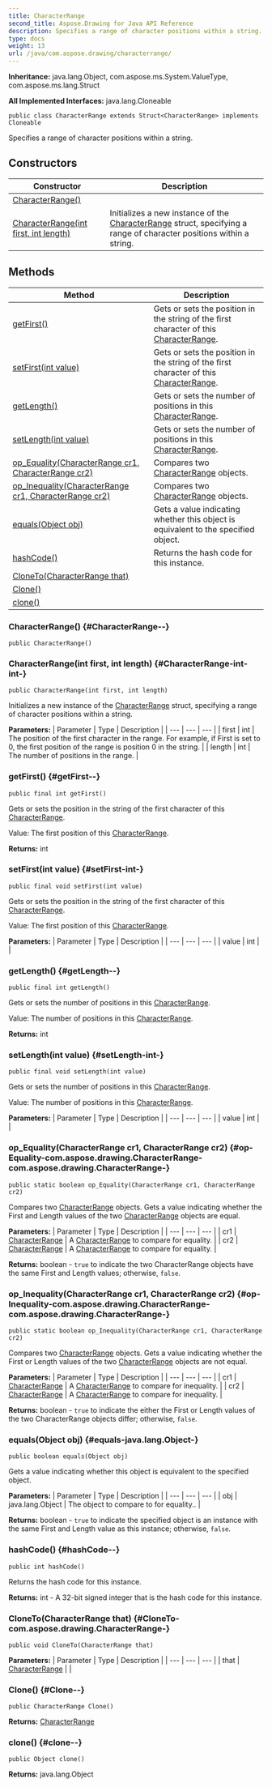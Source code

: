 ```yaml
---
title: CharacterRange
second_title: Aspose.Drawing for Java API Reference
description: Specifies a range of character positions within a string.
type: docs
weight: 13
url: /java/com.aspose.drawing/characterrange/
---
```

**Inheritance:**
java.lang.Object, com.aspose.ms.System.ValueType, com.aspose.ms.lang.Struct

**All Implemented Interfaces:**
java.lang.Cloneable
```
public class CharacterRange extends Struct<CharacterRange> implements Cloneable
```

Specifies a range of character positions within a string.
## Constructors

| Constructor | Description |
| --- | --- |
| [CharacterRange()](#CharacterRange--) |  |
| [CharacterRange(int first, int length)](#CharacterRange-int-int-) | Initializes a new instance of the [CharacterRange](../../com.aspose.drawing/characterrange) struct, specifying a range of character positions within a string. |
## Methods

| Method | Description |
| --- | --- |
| [getFirst()](#getFirst--) | Gets or sets the position in the string of the first character of this [CharacterRange](../../com.aspose.drawing/characterrange). |
| [setFirst(int value)](#setFirst-int-) | Gets or sets the position in the string of the first character of this [CharacterRange](../../com.aspose.drawing/characterrange). |
| [getLength()](#getLength--) | Gets or sets the number of positions in this [CharacterRange](../../com.aspose.drawing/characterrange). |
| [setLength(int value)](#setLength-int-) | Gets or sets the number of positions in this [CharacterRange](../../com.aspose.drawing/characterrange). |
| [op_Equality(CharacterRange cr1, CharacterRange cr2)](#op-Equality-com.aspose.drawing.CharacterRange-com.aspose.drawing.CharacterRange-) | Compares two [CharacterRange](../../com.aspose.drawing/characterrange) objects. |
| [op_Inequality(CharacterRange cr1, CharacterRange cr2)](#op-Inequality-com.aspose.drawing.CharacterRange-com.aspose.drawing.CharacterRange-) | Compares two [CharacterRange](../../com.aspose.drawing/characterrange) objects. |
| [equals(Object obj)](#equals-java.lang.Object-) | Gets a value indicating whether this object is equivalent to the specified object. |
| [hashCode()](#hashCode--) | Returns the hash code for this instance. |
| [CloneTo(CharacterRange that)](#CloneTo-com.aspose.drawing.CharacterRange-) |  |
| [Clone()](#Clone--) |  |
| [clone()](#clone--) |  |
### CharacterRange() {#CharacterRange--}
```
public CharacterRange()
```


### CharacterRange(int first, int length) {#CharacterRange-int-int-}
```
public CharacterRange(int first, int length)
```


Initializes a new instance of the [CharacterRange](../../com.aspose.drawing/characterrange) struct, specifying a range of character positions within a string.

**Parameters:**
| Parameter | Type | Description |
| --- | --- | --- |
| first | int | The position of the first character in the range. For example, if First is set to 0, the first position of the range is position 0 in the string. |
| length | int | The number of positions in the range. |

### getFirst() {#getFirst--}
```
public final int getFirst()
```


Gets or sets the position in the string of the first character of this [CharacterRange](../../com.aspose.drawing/characterrange).

Value: The first position of this [CharacterRange](../../com.aspose.drawing/characterrange).

**Returns:**
int
### setFirst(int value) {#setFirst-int-}
```
public final void setFirst(int value)
```


Gets or sets the position in the string of the first character of this [CharacterRange](../../com.aspose.drawing/characterrange).

Value: The first position of this [CharacterRange](../../com.aspose.drawing/characterrange).

**Parameters:**
| Parameter | Type | Description |
| --- | --- | --- |
| value | int |  |

### getLength() {#getLength--}
```
public final int getLength()
```


Gets or sets the number of positions in this [CharacterRange](../../com.aspose.drawing/characterrange).

Value: The number of positions in this [CharacterRange](../../com.aspose.drawing/characterrange).

**Returns:**
int
### setLength(int value) {#setLength-int-}
```
public final void setLength(int value)
```


Gets or sets the number of positions in this [CharacterRange](../../com.aspose.drawing/characterrange).

Value: The number of positions in this [CharacterRange](../../com.aspose.drawing/characterrange).

**Parameters:**
| Parameter | Type | Description |
| --- | --- | --- |
| value | int |  |

### op_Equality(CharacterRange cr1, CharacterRange cr2) {#op-Equality-com.aspose.drawing.CharacterRange-com.aspose.drawing.CharacterRange-}
```
public static boolean op_Equality(CharacterRange cr1, CharacterRange cr2)
```


Compares two [CharacterRange](../../com.aspose.drawing/characterrange) objects. Gets a value indicating whether the First and Length values of the two [CharacterRange](../../com.aspose.drawing/characterrange) objects are equal.

**Parameters:**
| Parameter | Type | Description |
| --- | --- | --- |
| cr1 | [CharacterRange](../../com.aspose.drawing/characterrange) | A [CharacterRange](../../com.aspose.drawing/characterrange) to compare for equality. |
| cr2 | [CharacterRange](../../com.aspose.drawing/characterrange) | A [CharacterRange](../../com.aspose.drawing/characterrange) to compare for equality. |

**Returns:**
boolean - `true` to indicate the two CharacterRange objects have the same First and Length values; otherwise, `false`.
### op_Inequality(CharacterRange cr1, CharacterRange cr2) {#op-Inequality-com.aspose.drawing.CharacterRange-com.aspose.drawing.CharacterRange-}
```
public static boolean op_Inequality(CharacterRange cr1, CharacterRange cr2)
```


Compares two [CharacterRange](../../com.aspose.drawing/characterrange) objects. Gets a value indicating whether the First or Length values of the two [CharacterRange](../../com.aspose.drawing/characterrange) objects are not equal.

**Parameters:**
| Parameter | Type | Description |
| --- | --- | --- |
| cr1 | [CharacterRange](../../com.aspose.drawing/characterrange) | A [CharacterRange](../../com.aspose.drawing/characterrange) to compare for inequality. |
| cr2 | [CharacterRange](../../com.aspose.drawing/characterrange) | A [CharacterRange](../../com.aspose.drawing/characterrange) to compare for inequality. |

**Returns:**
boolean - `true` to indicate the either the First or Length values of the two CharacterRange objects differ; otherwise, `false`.
### equals(Object obj) {#equals-java.lang.Object-}
```
public boolean equals(Object obj)
```


Gets a value indicating whether this object is equivalent to the specified object.

**Parameters:**
| Parameter | Type | Description |
| --- | --- | --- |
| obj | java.lang.Object | The object to compare to for equality.. |

**Returns:**
boolean - `true` to indicate the specified object is an instance with the same First and Length value as this instance; otherwise, `false`.
### hashCode() {#hashCode--}
```
public int hashCode()
```


Returns the hash code for this instance.

**Returns:**
int - A 32-bit signed integer that is the hash code for this instance.
### CloneTo(CharacterRange that) {#CloneTo-com.aspose.drawing.CharacterRange-}
```
public void CloneTo(CharacterRange that)
```




**Parameters:**
| Parameter | Type | Description |
| --- | --- | --- |
| that | [CharacterRange](../../com.aspose.drawing/characterrange) |  |

### Clone() {#Clone--}
```
public CharacterRange Clone()
```




**Returns:**
[CharacterRange](../../com.aspose.drawing/characterrange)
### clone() {#clone--}
```
public Object clone()
```




**Returns:**
java.lang.Object

